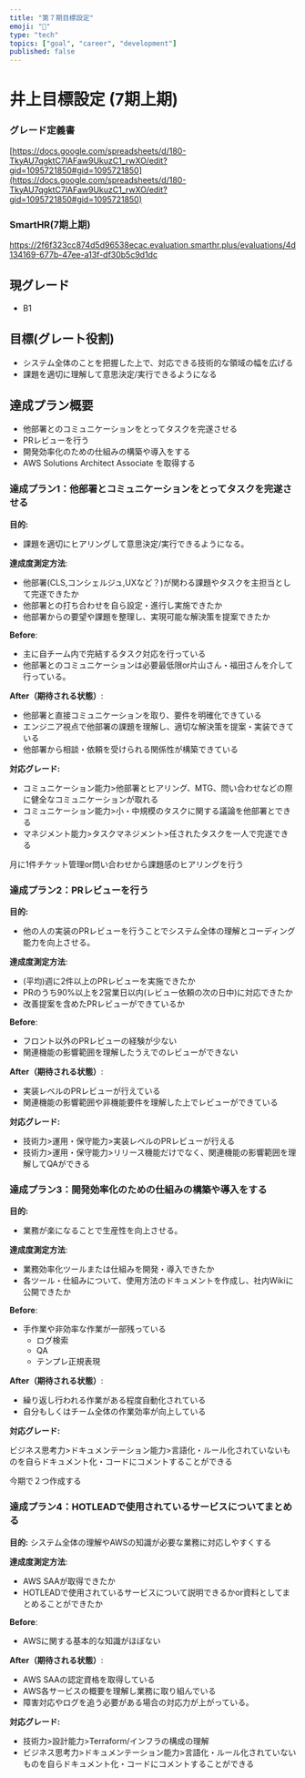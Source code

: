 ```yaml
---
title: "第７期目標設定"
emoji: "🎯"
type: "tech"
topics: ["goal", "career", "development"]
published: false
---
```


# 井上目標設定 (7期上期)

### グレード定義書

[https://docs.google.com/spreadsheets/d/180-TkyAU7qgktC7lAFaw9UkuzC1_rwXO/edit?gid=1095721850#gid=1095721850](https://docs.google.com/spreadsheets/d/180-TkyAU7qgktC7lAFaw9UkuzC1_rwXO/edit?gid=1095721850#gid=1095721850)

### SmartHR(**7期上期**)

https://2f6f323cc874d5d96538ecac.evaluation.smarthr.plus/evaluations/4d134169-677b-47ee-a13f-df30b5c9d1dc

## 現グレード

- B1

## 目標(グレート役割)

- システム全体のことを把握した上で、対応できる技術的な領域の幅を広げる
- 課題を適切に理解して意思決定/実行できるようになる

## 達成プラン概要

- 他部署とのコミュニケーションをとってタスクを完遂させる
- PRレビューを行う
- 開発効率化のための仕組みの構築や導入をする
- AWS Solutions Architect Associate を取得する

### 達成プラン1：他部署とコミュニケーションをとってタスクを完遂させる

**目的:**

- 課題を適切にヒアリングして意思決定/実行できるようになる。

**達成度測定方法**:

- 他部署(CLS,コンシェルジュ,UXなど？)が関わる課題やタスクを主担当として完遂できたか
- 他部署との打ち合わせを自ら設定・進行し実施できたか
- 他部署からの要望や課題を整理し、実現可能な解決策を提案できたか

**Before**:

- 主に自チーム内で完結するタスク対応を行っている
- 他部署とのコミュニケーションは必要最低限or片山さん・福田さんを介して行っている。

**After（期待される状態）**:

- 他部署と直接コミュニケーションを取り、要件を明確化できている
- エンジニア視点で他部署の課題を理解し、適切な解決策を提案・実装できている
- 他部署から相談・依頼を受けられる関係性が構築できている

**対応グレード:**

- コミュニケーション能力>他部署とヒアリング、MTG、問い合わせなどの際に健全なコミュニケーションが取れる
- コミュニケーション能力>小・中規模のタスクに関する議論を他部署とできる
- マネジメント能力>タスクマネジメント>任されたタスクを一人で完遂できる

月に1件チケット管理or問い合わせから課題感のヒアリングを行う

### 達成プラン2：PRレビューを行う

**目的:**

- 他の人の実装のPRレビューを行うことでシステム全体の理解とコーディング能力を向上させる。

**達成度測定方法**:

- (平均)週に2件以上のPRレビューを実施できたか
- PRのうち90%以上を2営業日以内(レビュー依頼の次の日中)に対応できたか
- 改善提案を含めたPRレビューができているか

**Before**:

- フロント以外のPRレビューの経験が少ない
- 関連機能の影響範囲を理解したうえでのレビューができない

**After（期待される状態）**:

- 実装レベルのPRレビューが行えている
- 関連機能の影響範囲や非機能要件を理解した上でレビューができている

**対応グレード:**

- 技術力>運用・保守能力>実装レベルのPRレビューが行える
- 技術力>運用・保守能力>リリース機能だけでなく、関連機能の影響範囲を理解してQAができる

### 達成プラン3：開発効率化のための仕組みの構築や導入をする

**目的:** 

- 業務が楽になることで生産性を向上させる。

**達成度測定方法**:

- 業務効率化ツールまたは仕組みを開発・導入できたか
- 各ツール・仕組みについて、使用方法のドキュメントを作成し、社内Wikiに公開できたか

**Before**:

- 手作業や非効率な作業が一部残っている
    - ログ検索
    - QA
    - テンプレ正規表現

**After（期待される状態）**:

- 繰り返し行われる作業がある程度自動化されている
- 自分もしくはチーム全体の作業効率が向上している

**対応グレード:**

ビジネス思考力>ドキュメンテーション能力>言語化・ルール化されていないものを自らドキュメント化・コードにコメントすることができる

今期で２つ作成する

### 達成プラン4：HOTLEADで使用されているサービスについてまとめる

**目的:** システム全体の理解やAWSの知識が必要な業務に対応しやすくする

**達成度測定方法**:

- AWS SAAが取得できたか
- HOTLEADで使用されているサービスについて説明できるかor資料としてまとめることができたか

**Before**:

- AWSに関する基本的な知識がほぼない

**After（期待される状態）**:

- AWS SAAの認定資格を取得している
- AWS各サービスの概要を理解し業務に取り組んでいる
- 障害対応やログを追う必要がある場合の対応力が上がっている。

**対応グレード:**

- 技術力>設計能力>Terraform/インフラの構成の理解
- ビジネス思考力>ドキュメンテーション能力>言語化・ルール化されていないものを自らドキュメント化・コードにコメントすることができる